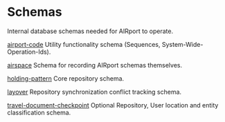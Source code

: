 # Schemas
Internal database schemas needed for AIRport to operate.

[airport-code](./airport-code)
Utility functionality schema (Sequences, System-Wide-Operation-Ids).

[airspace](./airspace)
Schema for recording AIRport schemas themselves.

[holding-pattern](./holding-pattern)
Core repository schema.

[layover](./layover)
Repository synchronization conflict tracking schema.

[travel-document-checkpoint](./travel-document-checkpoint)
Optional Repository, User location and entity classification schema.

